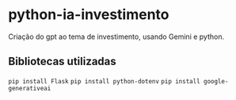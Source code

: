 # python-ia-investimento
Criação do gpt ao tema de investimento, usando Gemini e python.

## Bibliotecas utilizadas
```pip install Flask``` 
```pip install python-dotenv```
```pip install google-generativeai```
